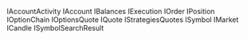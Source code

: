 IAccountActivity
IAccount
IBalances
IExecution
IOrder
IPosition
IOptionChain
IOptionsQuote
IQuote
IStrategiesQuotes
ISymbol
IMarket
ICandle
ISymbolSearchResult
